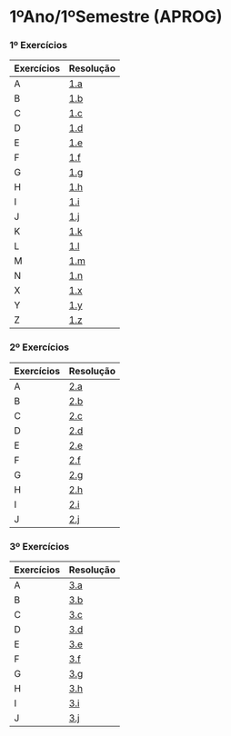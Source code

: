 # 1ºAno/1ºSemestre (APROG)

### 1º Exercícios

|Exercícios|Resolução   |
|----------|------------|
|A         |[1.a](/1º/A/src/A.java)|
|B         |[1.b](/1º/B/src/B.java)|
|C         |[1.c](/1º/C/src/C.java)|
|D         |[1.d](/1º/D/src/D.java)|
|E         |[1.e](/1º/E/src/E.java)|
|F         |[1.f](/1º/F/src/F.java)|
|G         |[1.g](/1º/G/src/G.java)|
|H         |[1.h](/1º/H/src/H.java)|
|I         |[1.i](/1º/I/src/I.java)|
|J         |[1.j](/1º/J/src/J.java)|
|K         |[1.k](/1º/K/src/K.java)|
|L         |[1.l](/1º/L/src/L.java)|
|M         |[1.m](/1º/M/src/M.java)|
|N         |[1.n](/1º/N/src/N.java)|
|X         |[1.x](/1º/X/src/X.java)|
|Y         |[1.y](/1º/Y/src/Y.java)|
|Z         |[1.z](/1º/Z/src/Z.java)|

### 2º Exercícios

|Exercícios|Resolução   |
|----------|------------|
|A         |[2.a](/2º/A/src/A.java)|
|B         |[2.b](/2º/B/src/B.java)|
|C         |[2.c](/2º/C/src/C.java)|
|D         |[2.d](/2º/D/src/D.java)|
|E         |[2.e](/2º/E/src/E.java)|
|F         |[2.f](/2º/F/src/F.java)|
|G         |[2.g](/2º/G/src/G.java)|
|H         |[2.h](/2º/H/src/H.java)|
|I         |[2.i](/2º/I/src/I.java)|
|J         |[2.j](/2º/J/src/J.java)|

### 3º Exercícios

|Exercícios|Resolução   |
|----------|------------|
|A         |[3.a](/3º/A/src/A.java)|
|B         |[3.b](/3º/B/src/B.java)|
|C         |[3.c](/3º/C/src/C.java)|
|D         |[3.d](/3º/D/src/D.java)|
|E         |[3.e](/3º/E/src/E.java)|
|F         |[3.f](/3º/F/src/F.java)|
|G         |[3.g](/3º/G/src/G.java)|
|H         |[3.h](/3º/H/src/H.java)|
|I         |[3.i](/3º/I/src/I.java)|
|J         |[3.j](/3º/J/src/J.java)|